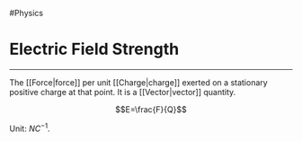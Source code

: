 #Physics

# Electric Field Strength
---
The [[Force|force]] per unit [[Charge|charge]] exerted on a stationary positive charge at that point. It is a [[Vector|vector]] quantity.

$$E=\frac{F}{Q}$$

Unit: $NC^{-1}$.